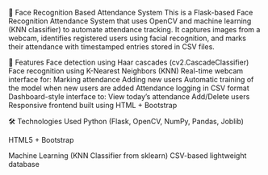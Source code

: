📸 Face Recognition Based Attendance System
This is a Flask-based Face Recognition Attendance System that uses OpenCV and machine learning (KNN classifier) to automate attendance tracking. It captures images from a webcam, identifies registered users using facial recognition, and marks their attendance with timestamped entries stored in CSV files.

🚀 Features
Face detection using Haar cascades (cv2.CascadeClassifier)        
Face recognition using K-Nearest Neighbors (KNN)
Real-time webcam interface for:
  Marking attendance
  Adding new users
Automatic training of the model when new users are added
Attendance logging in CSV format
Dashboard-style interface to:
  View today’s attendance
  Add/Delete users
Responsive frontend built using HTML + Bootstrap

🛠️ Technologies Used
Python (Flask, OpenCV, NumPy, Pandas, Joblib)

HTML5 + Bootstrap

Machine Learning (KNN Classifier from sklearn)
CSV-based lightweight database
